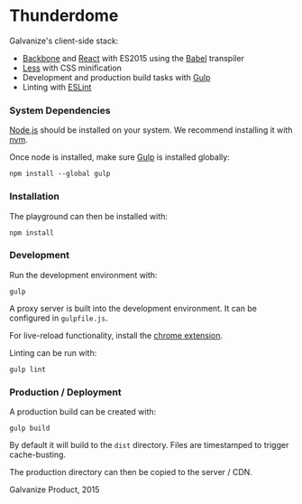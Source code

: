 # Thunderdome
Galvanize's client-side stack:

* [Backbone](http://backbonejs.org/) and [React](https://facebook.github.io/react/) with ES2015 using the [Babel](https://babeljs.io/) transpiler
* [Less](http://lesscss.org/) with CSS minification
* Development and production build tasks with [Gulp](http://gulpjs.com/)
* Linting with [ESLint](http://eslint.org/)


### System Dependencies

[Node.js](https://nodejs.org/) should be installed on your system. We recommend installing it with [nvm](https://github.com/creationix/nvm#installation).

Once node is installed, make sure [Gulp](http://gulpjs.com/) is installed globally:

    npm install --global gulp


### Installation

The playground can then be installed with:

    npm install


### Development

Run the development environment with:

    gulp

A proxy server is built into the development environment. It can be configured in `gulpfile.js`.

For live-reload functionality, install the [chrome extension](https://chrome.google.com/webstore/detail/livereload/jnihajbhpnppcggbcgedagnkighmdlei?hl=en).

Linting can be run with:

    gulp lint


### Production / Deployment

A production build can be created with:

    gulp build

By default it will build to the `dist` directory. Files are timestamped to trigger cache-busting.

The production directory can then be copied to the server / CDN.


Galvanize Product, 2015
